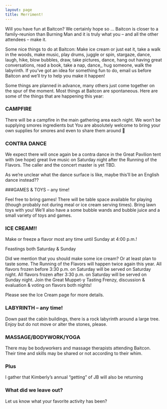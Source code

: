 ```yaml
---
layout: page
title: Merriment!
---
```

Will you have fun at Baitcon? We certainly hope so … Baitcon is closer to a family-reunion than Burning Man and it is truly what you – and all the other attendees – make it.

Some nice things to do at Baitcon: Make ice cream or just eat it, take a walk in the woods, make music, play drums, juggle or spin, stargaze, dance, laugh, hike, blow bubbles, draw, take pictures, dance, hang out having great conversations, read a book, take a nap, dance,, hug someone, walk the labyrinth.  If you’ve got an idea for something fun to do, email us before Baitcon and we’ll try to help you make it happen!

Some things are planned in advance, many others just come together on the spur of the moment. Most things at Baitcon are spontaneous. Here are some of the things that are happening this year:

### CAMPFIRE

There will be a campfire in the main gathering area each night.  We won’t be supplying smores ingredients but You are absolutely welcome to bring your own supplies for smores and even to share them around 🙂

### CONTRA DANCE

We expect there will once again be a contra dance in the Great Pavilion tent with (we hope) great live music on Saturday night after the Running of the Flavors. The caller and the concert master is yet TBD.

As we’re unclear what the dance surface is like, maybe this’ll be an English dance instead??

###GAMES & TOYS – any time!

Feel free to bring games! There will be table space available for playing (though probably not during meal or ice cream serving times). Bring lawn toys with you! We’ll also have a some bubble wands and bubble juice and a small variety of toys and games.

### ICE CREAM!!

Make or freeze a flavor most any time until Sunday at 4:00 p.m.!

Feastings both Saturday & Sunday

Did we mention that you should make some ice cream? Or at least plan to taste some. The Running of the Flavors will happen twice again this year. All flavors frozen before 3:30 p.m. on Saturday will be served on Saturday night. All flavors frozen after 3:30 p.m. on Saturday will be served on Sunday night. Join the Great Muppet-y Tasting Frenzy, discussion & evaluation & voting on flavors both nights!

Please see the Ice Cream page for more details.

### LABYRINTH – any time!

Down past the cabin buildings, there is a rock labyrinth around a large tree. Enjoy but do not move or alter the stones, please.

### MASSAGE/BODYWORK/YOGA

There may be bodyworkers and massage therapists attending Baitcon.  Their time and skills may be shared or not according to their whim.

### Plus

I gather that Kimberly’s annual “getting” of JB will also be returning

### What did we leave out?

Let us know what your favorite activity has been?
